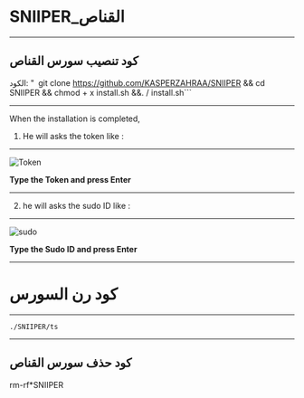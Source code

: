 SNIIPER_القناص
==============

______________________________________________________________________________________________________________________

كود تنصيب سورس القناص
------------

الكود: "` `git clone https://github.com/KASPERZAHRAA/SNIIPER && cd SNIIPER && chmod + x install.sh &&. / install.sh```

______________________________________________________________________________________________________________________

When the installation is completed,

1. He will asks the token
like :
------

![Token](https://e.top4top.net/p_84060nx91.jpg)

**Type the Token and press Enter**

______________________________________________________________________________________________________________________

2. he will asks the sudo ID
like :
------

![sudo](https://d.top4top.net/p_8405q10k1.jpg)

**Type the Sudo ID and press Enter**

______________________________________________________________________________________________________________________

كود رن السورس
========

______________________________________________________________________________________________________________________


```./SNIIPER/ts```

______________________________________________________________________________________________________________________

كود حذف سورس القناص
-------

rm-rf*SNIIPER
